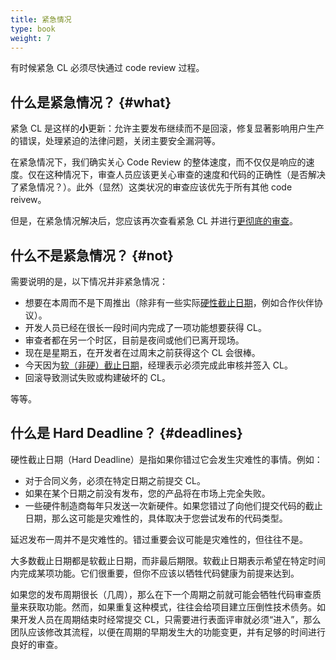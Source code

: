 ```yaml
---
title: 紧急情况
type: book
weight: 7
---
```


有时候紧急 CL 必须尽快通过 code review 过程。

## 什么是紧急情况？ {#what}

紧急 CL 是这样的**小**更新：允许主要发布继续而不是回滚，修复显著影响用户生产的错误，处理紧迫的法律问题，关闭主要安全漏洞等。

在紧急情况下，我们确实关心 Code Review 的整体速度，而不仅仅是响应的速度。仅在这种情况下，审查人员应该更关心审查的速度和代码的正确性（是否解决了紧急情况？）。此外（显然）这类状况的审查应该优先于所有其他 code reivew。

但是，在紧急情况解决后，您应该再次查看紧急 CL 并进行[更彻底的审查](../reviewer/looking-for)。

## 什么不是紧急情况？ {#not}

需要说明的是，以下情况并非紧急情况：

- 想要在本周而不是下周推出（除非有一些实际[硬性截止日期](#deadlines)，例如合作伙伴协议）。
- 开发人员已经在很长一段时间内完成了一项功能想要获得 CL。
- 审查者都在另一个时区，目前是夜间或他们已离开现场。
- 现在是星期五，在开发者在过周末之前获得这个 CL 会很棒。
- 今天因为[软（非硬）截止日期](#deadlines)，经理表示必须完成此审核并签入 CL。
- 回滚导致测试失败或构建破坏的 CL。

等等。

## 什么是 Hard Deadline？ {#deadlines}

硬性截止日期（Hard Deadline）是指如果你错过它会发生灾难性的事情。例如：

- 对于合同义务，必须在特定日期之前提交 CL。
- 如果在某个日期之前没有发布，您的产品将在市场上完全失败。
- 一些硬件制造商每年只发送一次新硬件。如果您错过了向他们提交代码的截止日期，那么这可能是灾难性的，具体取决于您尝试发布的代码类型。

延迟发布一周并不是灾难性的。错过重要会议可能是灾难性的，但往往不是。

大多数截止日期都是软截止日期，而非最后期限。软截止日期表示希望在特定时间内完成某项功能。它们很重要，但你不应该以牺牲代码健康为前提来达到。

如果您的发布周期很长（几周），那么在下一个周期之前就可能会牺牲代码审查质量来获取功能。然而，如果重复这种模式，往往会给项目建立压倒性技术债务。如果开发人员在周期结束时经常提交 CL，只需要进行表面评审就必须“进入”，那么团队应该修改其流程，以便在周期的早期发生大的功能变更，并有足够的时间进行良好的审查。
